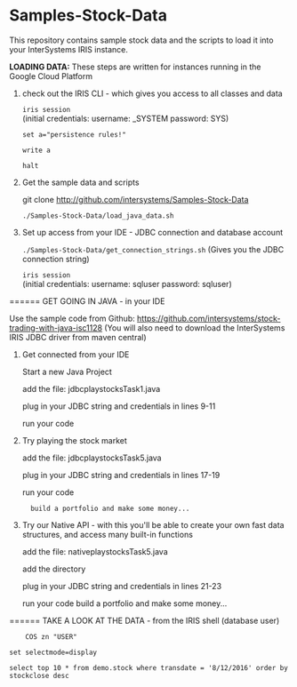 # Samples-Stock-Data
This repository contains sample stock data and the scripts to load it into your InterSystems IRIS instance.


**LOADING DATA:** These steps are written for instances running in the Google Cloud Platform

1) check out the IRIS CLI - which gives you access to all classes and data

	`iris session`   
		    (initial credentials: username: _SYSTEM  password: SYS)
	    
	`set a="persistence rules!"`
	
	`write a`
	
	`halt`



	
2) Get the sample data and scripts
	
	git clone http://github.com/intersystems/Samples-Stock-Data
		
		
	`./Samples-Stock-Data/load_java_data.sh`
	
	
3) Set up access from your IDE - JDBC connection and database account
	
	`./Samples-Stock-Data/get_connection_strings.sh`
		(Gives you the JDBC connection string)
	
	`iris session`   
		    (initial credentials: username: sqluser  password: sqluser)
               


======
GET GOING IN JAVA - in your IDE

Use the sample code from Github: https://github.com/intersystems/stock-trading-with-java-isc1128
(You will also need to download the InterSystems IRIS JDBC driver from maven central)

1) Get connected from your IDE

     Start a new Java Project 
     
     add the file: jdbcplaystocksTask1.java
     
     plug in your JDBC string and credentials in lines 9-11
     
     run your code
     
 2) Try playing the stock market
 
     add the file: jdbcplaystocksTask5.java
     
     plug in your JDBC string and credentials in lines 17-19
     
     run your code
     
          build a portfolio and make some money...
     
 3) Try our Native API - with this you'll be able to create your own fast data structures, and access many built-in functions
 
     add the file: nativeplaystocksTask5.java
     
     add the directory
     
     plug in your JDBC string and credentials in lines 21-23
     
     run your code
          build a portfolio and make some money...
 
 ======
 TAKE A LOOK AT THE DATA - from the IRIS shell (database user)
 

        COS zn "USER"
		
	set selectmode=display
		
	select top 10 * from demo.stock where transdate = '8/12/2016' order by stockclose desc
		
